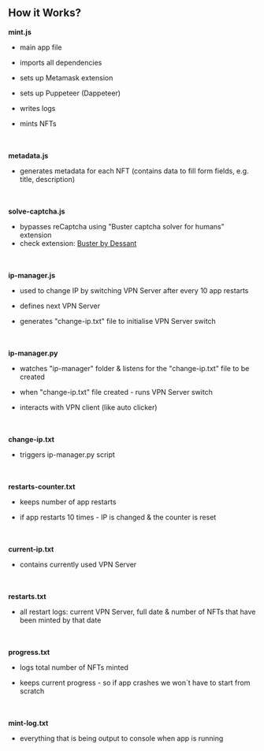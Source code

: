 ## How it Works?

**mint.js**

- main app file
  
- imports all dependencies
  
- sets up Metamask extension
  
- sets up Puppeteer (Dappeteer)
  
- writes logs
  
- mints NFTs
  
<br/><br/>
**metadata.js**

- generates metadata for each NFT (contains data to fill form fields, e.g. title, description)
  
<br/><br/>
**solve-captcha.js**

- bypasses reCaptcha using "Buster captcha solver for humans" extension
- check extension: [Buster by Dessant](https://github.com/dessant/buster)
  
<br/><br/>
**ip-manager.js**

- used to change IP by switching VPN Server after every 10 app restarts
  
- defines next VPN Server
  
- generates "change-ip.txt" file to initialise VPN Server switch
  
<br/><br/>
**ip-manager.py**

- watches "ip-manager" folder & listens for the "change-ip.txt" file to be created
  
- when "change-ip.txt" file created - runs VPN Server switch
  
- interacts with VPN client (like auto clicker)
  
<br/><br/>
**change-ip.txt**

- triggers ip-manager.py script
  
<br/><br/>
**restarts-counter.txt**

- keeps number of app restarts
  
- if app restarts 10 times - IP is changed & the counter is reset
  
<br/><br/>
**current-ip.txt**

- contains currently used VPN Server
  
<br/><br/>
**restarts.txt**

- all restart logs: current VPN Server, full date & number of NFTs that have been minted by that date
  
<br/><br/>
**progress.txt**

- logs total number of NFTs minted
  
- keeps current progress - so if app crashes we won`t have to start from scratch
  
<br/><br/>
**mint-log.txt**

- everything that is being output to console when app is running
